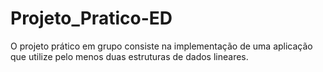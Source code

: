 # Projeto_Pratico-ED
O projeto prático em grupo consiste na implementação de uma aplicação que utilize pelo menos duas estruturas de dados lineares.
